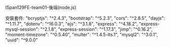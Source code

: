 ISpan129FE-team01-後端(node.js)

安裝套件: 
    "bcryptjs": "^2.4.3",
    "bootstrap": "^5.2.3",
    "cors": "^2.8.5",
    "dayjs": "^1.11.7",
    "dotenv": "^16.0.3",
    "ejs": "^3.1.8",
    "express": "^4.18.2",
    "express-mysql-session": "^2.1.8",
    "express-session": "^1.17.3",
    "jimp": "^0.16.2",
    "moment-timezone": "^0.5.40",
    "multer": "^1.4.5-lts.1",
    "mysql2": "^3.0.1",
    "uuid": "^9.0.0"
